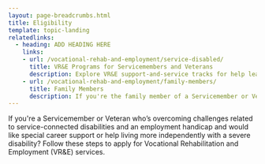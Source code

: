 ```yaml
---
layout: page-breadcrumbs.html
title: Eligibility
template: topic-landing
relatedlinks:
  - heading: ADD HEADING HERE
    links:
    - url: /vocational-rehab-and-employment/service-disabled/
      title: VR&E Programs for Servicemembers and Veterans
      description: Explore VR&E support-and-service tracks for help learning new skills, finding a new job, starting a business, getting educational counseling, or returning to your former job.   
    - url: /vocational-rehab-and-employment/family-members/
      title: Family Members
      description: If you're the family member of a Servicemember or Veteran with a service-connected disability, find out if you may be eligible for certain counseling services, training, and education benefits.
---
```


<div class="va-introtext">

If you're a Servicemember or Veteran who’s overcoming challenges related to service-connected disabilities and an employment handicap and would like special career support or help living more independently with a severe disability? Follow these steps to apply for Vocational Rehabilitation and Employment (VR&amp;E) services.  

</div>
